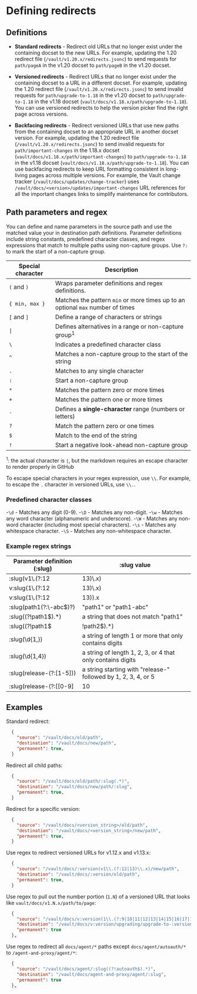 # Defining redirects

## Definitions

- **Standard redirects** - Redirect old URLs that no longer exist under the
  containing docset to the new URLs. For example, updating the 1.20 redirect
  file (`/vault/v1.20.x/redirects.jsonc`) to send requests for `path/pageA` in
  the v1.20 docset to `path/pageB` in the v1.20 docset.

- **Versioned redirects** - Redirect URLs that no longer exist under the
  containing docset to a URL in a different docset. For example, updating
  the 1.20 redirect file (`/vault/v1.20.x/redirects.jsonc`) to send invalid
  requests for `path/upgrade-to-1.18` in the v1.20 docset to `path/upgrade-to-1.18`
  in the v1.18 docset (`vault/docs/v1.18.x/path/upgrade-to-1.18`).
  You can use versioned redirects to help the version picker find the right page
  across versions.

- **Backfacing redirects** - Redirect versioned URLs that use new paths from the
  containing docset to an appropriate URL in another docset version. For example,
  updating the 1.20 redirect file (`/vault/v1.20.x/redirects.jsonc`) to send
  invalid requests for `path/important-changes` in the 1.18.x docset
  (`vault/docs/v1.18.x/path/important-changes`) to `path/upgrade-to-1.18` in the
  v1.18 docset (`vault/docs/v1.18.x/path/upgrade-to-1.18`).
  You can use backfacing redirects to keep URL formatting consistent in
  long-living pages across multiple versions. For example, the Vault change
  tracker (`/vault/docs/updates/change-tracker`) uses
  `/vault/docs/<version>/updates/important-changes` URL references for all the
  important changes links to simplify maintenance for contributors.

## Path parameters and regex

You can define and name parameters in the source path and use the matched value
your in destination path definitions. Parameter definitions include string
constants, predefined character classes, and regex expressions that match to
multiple paths using non-capture groups. Use `?:` to mark the start of a
non-capture group.

Special character | Description
----------------- | -----------
`(` and `)`       | Wraps parameter definitions and regex definitions.
`{ min, max }`    | Matches the pattern `min` or more times up to an optional `max` number of times
`[` and `]`       | Define a range of characters or strings
`\|`              | Defines alternatives in a range or non-capture group<sup>1</sup>
`\`               | Indicates a predefined character class
`^`               | Matches a non-capture group to the start of the string
`.`               | Matches to any single character
`:`               | Start a non-capture group
`*`               | Matches the pattern zero or more times
`+`               | Matches the pattern one or more times
`-`               | Defines a **single-character** range (numbers or letters)
`?`               | Match the pattern zero or one times
`$`               | Match to the end of the string
`!`               | Start a negative look-ahead non-capture group

<sup>1</sup>: the actual character is `|`, but the markdown requires an escape character to render properly in GitHub

To escape special characters in your regex expression, use `\\`. For example, to
escape the `.` character in versioned URLs, use `\\.`.

### Predefined character classes

-`\d` - Matches any digit (0-9).
-`\D` - Matches any non-digit.
-`\w` - Matches any word character (alphanumeric and underscore).
-`\W` - Matches any non-word character (including most special characters).
-`\s` - Matches any whitespace character.
-`\S` - Matches any non-whitespace character.


### Example regex strings

Parameter definition (:slug)      | :slug value
--------------------------------- | -----------------
:slug(v1\\.(?:12|13)\\.x)         | v1.12.x, v1.13.x
v:slug(1\\.(?:12|13)\\.x)         | 1.12.x, 1.13.x
v:slug(1\\.(?:12|13)).x           | 1.12, 1.13
:slug(path1(?:\\-abc$)?)          | "path1" or "path1-abc"
:slug((?!path1$).*)               | a string that does not match "path1"
:slug((?!path1$|!path2$).*)       | a string that does not match "path1" or "path2"
:slug(\\d{1,})                    | a string of length 1 or more that only contains digits
:slug(\\d{1,4})                   | a string of length 1, 2, 3, or 4 that only contains digits
:slug(release-(?:[1-5]))          | a string starting with "release-" followed by 1, 2, 3, 4, or 5
:slug(release-(?:[[0-9]|10|11]))  | a string starting with "release-" followed by any number between 0 and 11



## Examples

Standard redirect:

```json
  {
    "source": "/vault/docs/old/path",
    "destination": "/vault/docs/new/path",
    "permanent": true,
  }
```

Redirect all child paths:

```json
  {
    "source": "/vault/docs/old/path/:slug(.*)",
    "destination": "/vault/docs/new/path/:slug",
    "permanent": true,
  }
```

Redirect for a specific version:

```json
  {
    "source": "/vault/docs/<version_string>/old/path",
    "destination": "/vault/docs/<version_string>/new/path",
    "permanent": true,
  }
```

Use regex to redirect versioned URLs for v1.12.x and v1.13.x:

```json
  {
    "source": "/vault/docs/:version(v1\\.(?:12|13)\\.x)/new/path",
    "destination": "/vault/docs/:version/old/path",
    "permanent": true,
  }
```

Use regex to pull out the number portion (`1.N`) of a versioned URL that looks
like `vault/docs/v1.N.x/path/to/page`:

```json
  {
    "source": "/vault/docs/v:version(1\\.(?:9|10|11|12|13|14|15|16|17|18)\\.x)/updates/important-changes",
    "destination": "/vault/docs/v:version/upgrading/upgrade-to-:version",
    "permanent": true
  },
```

Use regex to redirect all `docs/agent/*` paths except `docs/agent/autoauth/*` to
`/agent-and-proxy/agent/*`:

```json
  {
    "source": "/vault/docs/agent/:slug((?!autoauth$).*)",
    "destination": "/vault/docs/agent-and-proxy/agent/:slug",
    "permanent": true
  },
```
